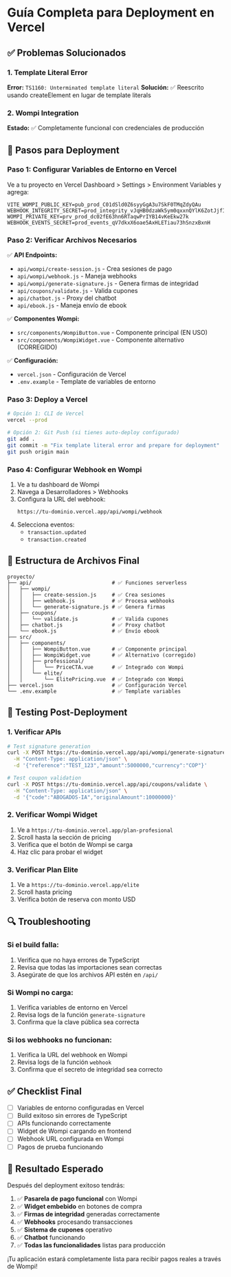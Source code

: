 # Guía Completa para Deployment en Vercel

## ✅ Problemas Solucionados

### 1. Template Literal Error
**Error:** `TS1160: Unterminated template literal`
**Solución:** ✅ Reescrito usando createElement en lugar de template literals

### 2. Wompi Integration
**Estado:** ✅ Completamente funcional con credenciales de producción

## 🚀 Pasos para Deployment

### Paso 1: Configurar Variables de Entorno en Vercel

Ve a tu proyecto en Vercel Dashboard > Settings > Environment Variables y agrega:

```
VITE_WOMPI_PUBLIC_KEY=pub_prod_C01dSld0Z6syyGgA3u7SkF0TMqZdyQAu
WEBHOOK_INTEGRITY_SECRET=prod_integrity_vJqHB0dzaWk5ym0qxxnQYlK6ZotJjfIz
WOMPI_PRIVATE_KEY=prv_prod_dc02fE63hn6RTaqwPrIYB14vKeEkw27k
WEBHOOK_EVENTS_SECRET=prod_events_qV7dkxX6oae5AxHLETiau73hSnzxBxnH
```

### Paso 2: Verificar Archivos Necesarios

✅ **API Endpoints:**
- `api/wompi/create-session.js` - Crea sesiones de pago
- `api/wompi/webhook.js` - Maneja webhooks
- `api/wompi/generate-signature.js` - Genera firmas de integridad
- `api/coupons/validate.js` - Valida cupones
- `api/chatbot.js` - Proxy del chatbot
- `api/ebook.js` - Maneja envío de ebook

✅ **Componentes Wompi:**
- `src/components/WompiButton.vue` - Componente principal (EN USO)
- `src/components/WompiWidget.vue` - Componente alternativo (CORREGIDO)

✅ **Configuración:**
- `vercel.json` - Configuración de Vercel
- `.env.example` - Template de variables de entorno

### Paso 3: Deploy a Vercel

```bash
# Opción 1: CLI de Vercel
vercel --prod

# Opción 2: Git Push (si tienes auto-deploy configurado)
git add .
git commit -m "Fix template literal error and prepare for deployment"
git push origin main
```

### Paso 4: Configurar Webhook en Wompi

1. Ve a tu dashboard de Wompi
2. Navega a Desarrolladores > Webhooks
3. Configura la URL del webhook:
   ```
   https://tu-dominio.vercel.app/api/wompi/webhook
   ```
4. Selecciona eventos:
   - `transaction.updated`
   - `transaction.created`

## 🔧 Estructura de Archivos Final

```
proyecto/
├── api/                          # ✅ Funciones serverless
│   ├── wompi/
│   │   ├── create-session.js     # ✅ Crea sesiones
│   │   ├── webhook.js            # ✅ Procesa webhooks
│   │   └── generate-signature.js # ✅ Genera firmas
│   ├── coupons/
│   │   └── validate.js           # ✅ Valida cupones
│   ├── chatbot.js                # ✅ Proxy chatbot
│   └── ebook.js                  # ✅ Envío ebook
├── src/
│   ├── components/
│   │   ├── WompiButton.vue       # ✅ Componente principal
│   │   ├── WompiWidget.vue       # ✅ Alternativo (corregido)
│   │   ├── professional/
│   │   │   └── PriceCTA.vue      # ✅ Integrado con Wompi
│   │   └── elite/
│   │       └── ElitePricing.vue  # ✅ Integrado con Wompi
├── vercel.json                   # ✅ Configuración Vercel
└── .env.example                  # ✅ Template variables
```

## 🧪 Testing Post-Deployment

### 1. Verificar APIs
```bash
# Test signature generation
curl -X POST https://tu-dominio.vercel.app/api/wompi/generate-signature \
  -H "Content-Type: application/json" \
  -d '{"reference":"TEST_123","amount":5000000,"currency":"COP"}'

# Test coupon validation
curl -X POST https://tu-dominio.vercel.app/api/coupons/validate \
  -H "Content-Type: application/json" \
  -d '{"code":"ABOGADOS-IA","originalAmount":10000000}'
```

### 2. Verificar Wompi Widget
1. Ve a `https://tu-dominio.vercel.app/plan-profesional`
2. Scroll hasta la sección de pricing
3. Verifica que el botón de Wompi se carga
4. Haz clic para probar el widget

### 3. Verificar Plan Elite
1. Ve a `https://tu-dominio.vercel.app/elite`
2. Scroll hasta pricing
3. Verifica botón de reserva con monto USD

## 🔍 Troubleshooting

### Si el build falla:
1. Verifica que no haya errores de TypeScript
2. Revisa que todas las importaciones sean correctas
3. Asegúrate de que los archivos API estén en `/api/`

### Si Wompi no carga:
1. Verifica variables de entorno en Vercel
2. Revisa logs de la función `generate-signature`
3. Confirma que la clave pública sea correcta

### Si los webhooks no funcionan:
1. Verifica la URL del webhook en Wompi
2. Revisa logs de la función `webhook`
3. Confirma que el secreto de integridad sea correcto

## ✅ Checklist Final

- [ ] Variables de entorno configuradas en Vercel
- [ ] Build exitoso sin errores de TypeScript
- [ ] APIs funcionando correctamente
- [ ] Widget de Wompi cargando en frontend
- [ ] Webhook URL configurada en Wompi
- [ ] Pagos de prueba funcionando

## 🎯 Resultado Esperado

Después del deployment exitoso tendrás:

1. ✅ **Pasarela de pago funcional** con Wompi
2. ✅ **Widget embebido** en botones de compra
3. ✅ **Firmas de integridad** generadas correctamente
4. ✅ **Webhooks** procesando transacciones
5. ✅ **Sistema de cupones** operativo
6. ✅ **Chatbot** funcionando
7. ✅ **Todas las funcionalidades** listas para producción

¡Tu aplicación estará completamente lista para recibir pagos reales a través de Wompi!
